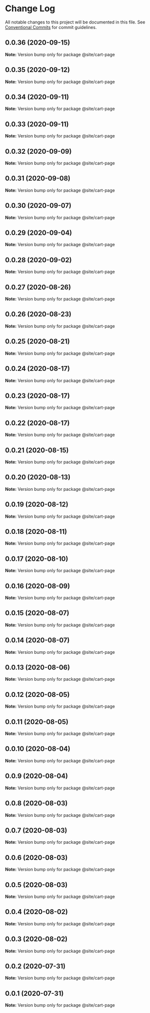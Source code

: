 # Change Log

All notable changes to this project will be documented in this file.
See [Conventional Commits](https://conventionalcommits.org) for commit guidelines.

## 0.0.36 (2020-09-15)

**Note:** Version bump only for package @site/cart-page





## 0.0.35 (2020-09-12)

**Note:** Version bump only for package @site/cart-page





## 0.0.34 (2020-09-11)

**Note:** Version bump only for package @site/cart-page





## 0.0.33 (2020-09-11)

**Note:** Version bump only for package @site/cart-page





## 0.0.32 (2020-09-09)

**Note:** Version bump only for package @site/cart-page





## 0.0.31 (2020-09-08)

**Note:** Version bump only for package @site/cart-page

## 0.0.30 (2020-09-07)

**Note:** Version bump only for package @site/cart-page

## 0.0.29 (2020-09-04)

**Note:** Version bump only for package @site/cart-page

## 0.0.28 (2020-09-02)

**Note:** Version bump only for package @site/cart-page

## 0.0.27 (2020-08-26)

**Note:** Version bump only for package @site/cart-page

## 0.0.26 (2020-08-23)

**Note:** Version bump only for package @site/cart-page

## 0.0.25 (2020-08-21)

**Note:** Version bump only for package @site/cart-page

## 0.0.24 (2020-08-17)

**Note:** Version bump only for package @site/cart-page

## 0.0.23 (2020-08-17)

**Note:** Version bump only for package @site/cart-page

## 0.0.22 (2020-08-17)

**Note:** Version bump only for package @site/cart-page

## 0.0.21 (2020-08-15)

**Note:** Version bump only for package @site/cart-page

## 0.0.20 (2020-08-13)

**Note:** Version bump only for package @site/cart-page

## 0.0.19 (2020-08-12)

**Note:** Version bump only for package @site/cart-page

## 0.0.18 (2020-08-11)

**Note:** Version bump only for package @site/cart-page

## 0.0.17 (2020-08-10)

**Note:** Version bump only for package @site/cart-page

## 0.0.16 (2020-08-09)

**Note:** Version bump only for package @site/cart-page

## 0.0.15 (2020-08-07)

**Note:** Version bump only for package @site/cart-page

## 0.0.14 (2020-08-07)

**Note:** Version bump only for package @site/cart-page

## 0.0.13 (2020-08-06)

**Note:** Version bump only for package @site/cart-page

## 0.0.12 (2020-08-05)

**Note:** Version bump only for package @site/cart-page

## 0.0.11 (2020-08-05)

**Note:** Version bump only for package @site/cart-page

## 0.0.10 (2020-08-04)

**Note:** Version bump only for package @site/cart-page

## 0.0.9 (2020-08-04)

**Note:** Version bump only for package @site/cart-page

## 0.0.8 (2020-08-03)

**Note:** Version bump only for package @site/cart-page

## 0.0.7 (2020-08-03)

**Note:** Version bump only for package @site/cart-page

## 0.0.6 (2020-08-03)

**Note:** Version bump only for package @site/cart-page

## 0.0.5 (2020-08-03)

**Note:** Version bump only for package @site/cart-page

## 0.0.4 (2020-08-02)

**Note:** Version bump only for package @site/cart-page

## 0.0.3 (2020-08-02)

**Note:** Version bump only for package @site/cart-page

## 0.0.2 (2020-07-31)

**Note:** Version bump only for package @site/cart-page

## 0.0.1 (2020-07-31)

**Note:** Version bump only for package @site/cart-page
